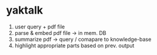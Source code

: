 # yaktalk

1. user query + pdf file
2. parse & embed pdf file -> in mem. DB
3. summarize pdf -> query / comapare to knowledge-base
4. highlight appropriate parts based on prev. output
